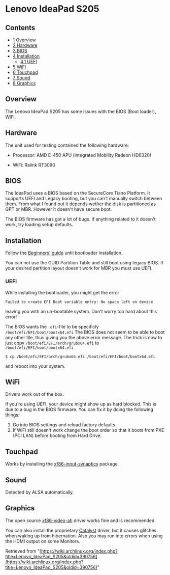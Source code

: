 # Lenovo IdeaPad S205

## Contents

*   [1 Overview](#Overview)
*   [2 Hardware](#Hardware)
*   [3 BIOS](#BIOS)
*   [4 Installation](#Installation)
    *   [4.1 UEFI](#UEFI)
*   [5 WiFi](#WiFi)
*   [6 Touchpad](#Touchpad)
*   [7 Sound](#Sound)
*   [8 Graphics](#Graphics)

## Overview

The Lenovo IdeaPad S205 has some issues with the BIOS (Boot loader), WiFi.

## Hardware

The unit used for testing contained the following hardware:

*   Processor: AMD E-450 APU (integrated Mobility Radeon HD6320)

*   WiFi: Ralink RT3090

## BIOS

The IdeaPad uses a BIOS based on the SecureCore Tiano Platform. It supports UEFI and Legacy booting, but you can't manually switch between them. From what I found out it depends wether the disk is partitioned as GPT or MBR. However it doesn't have secure boot.

The BIOS firmware has got a lot of bugs. If anything related to it doesn't work, try loading setup defaults.

## Installation

Follow the [Beginners' guide](/index.php/Beginners%27_guide "Beginners' guide") until bootloader installation.

You can not use the GUID Partition Table and still boot using legacy BIOS. If your desired partition layout doesn't work for MBR you must use UEFI.

### UEFI

While installing the bootloader, you might get the error

```
Failed to create EFI Boot variable entry: No space left on device

```

leaving you with an un-bootable system. Don't worry too hard about this error!

The BIOS wants the `.efi`-file to be specificly `/boot/efi/EFI/boot/bootx64.efi` The BIOS does not seem to be able to boot any other file, thus giving you the above error message. The trick is now to just copy `/boot/efi/EFI/arch/grubx64.efi` to `/boot/efi/EFI/boot/bootx64.efi`

```
$ cp /boot/efi/EFI/arch/grubx64.efi /boot/efi/EFI/boot/bootx64.efi

```

and reboot into your system.

## WiFi

Drivers work out of the box.

If you're using UEFI, your device might show up as hard blocked. This is due to a bug in the BIOS firmware. You can fix it by doing the following things:

1.  Go into BIOS settings and reload factory defaults
2.  If WiFi still doesn't work change the boot order so that it boots from PXE (PCI LAN) before booting from Hard Drive.

## Touchpad

Works by installing the [xf86-input-synaptics](https://www.archlinux.org/packages/?name=xf86-input-synaptics) package.

## Sound

Detected by ALSA automatically.

## Graphics

The open source [xf86-video-ati](https://www.archlinux.org/packages/?name=xf86-video-ati) driver works fine and is recommended.

You can also install the proprietary [Catalyst](/index.php/Catalyst "Catalyst") driver, but it causes glitches when waking up from hibernation. Also you may run into errors when using the HDMI output on some Monitors.

Retrieved from "[https://wiki.archlinux.org/index.php?title=Lenovo_IdeaPad_S205&oldid=390756](https://wiki.archlinux.org/index.php?title=Lenovo_IdeaPad_S205&oldid=390756)"